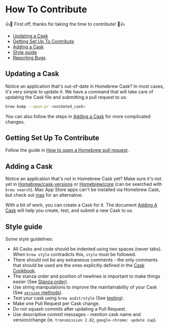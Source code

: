 # How To Contribute

:+1::tada: First off, thanks for taking the time to contribute! :tada::+1:

* [Updating a Cask](#updating-a-cask)
* [Getting Set Up To Contribute](#getting-set-up-to-contribute)
* [Adding a Cask](#adding-a-cask)
* [Style guide](#style-guide)
* [Reporting Bugs](README.md#reporting-bugs)


## Updating a Cask

Notice an application that's out-of-date in Homebrew Cask? In most cases, it's very simple to update it. We have a command that will take care of updating the Cask file and submitting a pull request to us:

```bash
brew bump --open-pr <outdated_cask>
```

You can also follow the steps in [Adding a Cask](https://docs.brew.sh/Adding-Software-to-Homebrew) for more complicated changes.


## Getting Set Up To Contribute

Follow the guide in [How to open a Homebrew pull request](https://docs.brew.sh/How-To-Open-a-Homebrew-Pull-Request#cask-related-pull-request).


## Adding a Cask

Notice an application that's not in Homebrew Cask yet? Make sure it's not yet in [Homebrew/cask-versions](https://github.com/Homebrew/homebrew-cask-versions) or [Homebrew/core](https://github.com/Homebrew/homebrew-core) (can be searched with `brew search`). Mac App Store apps can't be installed via Homebrew Cask, but check out [mas](https://github.com/mas-cli/mas) for an alternative.

With a bit of work, you can create a Cask for it. The document [Adding A Cask](https://docs.brew.sh/Adding-Software-to-Homebrew) will help you create, test, and submit a new Cask to us.


## Style guide

Some style guidelines:

* All Casks and code should be indented using two spaces (never tabs). When `brew style` contradicts this, `style` must be followed.
* There should not be any extraneous comments - the only comments that should be used are the ones explicitly defined in the [Cask Cookbook](https://docs.brew.sh/Cask-Cookbook).
* The stanza order and position of newlines is important to make things easier (See [Stanza order](https://docs.brew.sh/Cask-Cookbook#stanza-order)).
* Use string manipulations to improve the maintainability of your Cask (See [`version` methods](https://docs.brew.sh/Cask-Cookbook#version-methods)).
* Test your cask using `brew audit/style` (See [testing](https://docs.brew.sh/Adding-Software-to-Homebrew#testing-your-new-cask)).
* Make one Pull Request per Cask change.
* Do not squash commits after updating a Pull Request.
* Use descriptive commit messages - mention cask name and version/change (ie. `transmission 2.82`, `google-chrome: update zap`).
